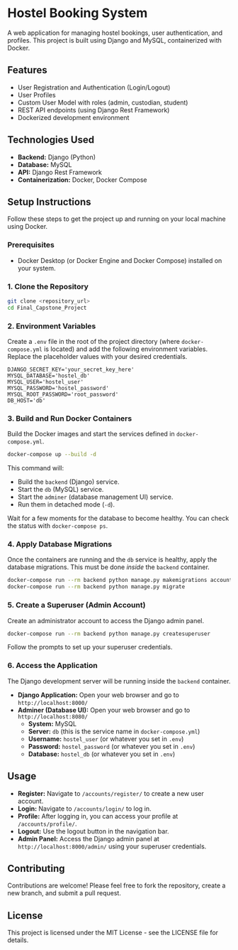 # Hostel Booking System

A web application for managing hostel bookings, user authentication, and profiles. This project is built using Django and MySQL, containerized with Docker.

## Features

*   User Registration and Authentication (Login/Logout)
*   User Profiles
*   Custom User Model with roles (admin, custodian, student)
*   REST API endpoints (using Django Rest Framework)
*   Dockerized development environment

## Technologies Used

*   **Backend:** Django (Python)
*   **Database:** MySQL
*   **API:** Django Rest Framework
*   **Containerization:** Docker, Docker Compose

## Setup Instructions

Follow these steps to get the project up and running on your local machine using Docker.

### Prerequisites

*   Docker Desktop (or Docker Engine and Docker Compose) installed on your system.

### 1. Clone the Repository

```bash
git clone <repository_url>
cd Final_Capstone_Project
```

### 2. Environment Variables

Create a `.env` file in the root of the project directory (where `docker-compose.yml` is located) and add the following environment variables. Replace the placeholder values with your desired credentials.

```env
DJANGO_SECRET_KEY='your_secret_key_here'
MYSQL_DATABASE='hostel_db'
MYSQL_USER='hostel_user'
MYSQL_PASSWORD='hostel_password'
MYSQL_ROOT_PASSWORD='root_password'
DB_HOST='db'
```

### 3. Build and Run Docker Containers

Build the Docker images and start the services defined in `docker-compose.yml`.

```bash
docker-compose up --build -d
```

This command will:
*   Build the `backend` (Django) service.
*   Start the `db` (MySQL) service.
*   Start the `adminer` (database management UI) service.
*   Run them in detached mode (`-d`).

Wait for a few moments for the database to become healthy. You can check the status with `docker-compose ps`.

### 4. Apply Database Migrations

Once the containers are running and the `db` service is healthy, apply the database migrations. This must be done *inside* the `backend` container.

```bash
docker-compose run --rm backend python manage.py makemigrations accounts
docker-compose run --rm backend python manage.py migrate
```

### 5. Create a Superuser (Admin Account)

Create an administrator account to access the Django admin panel.

```bash
docker-compose run --rm backend python manage.py createsuperuser
```

Follow the prompts to set up your superuser credentials.

### 6. Access the Application

The Django development server will be running inside the `backend` container.

*   **Django Application:** Open your web browser and go to `http://localhost:8000/`
*   **Adminer (Database UI):** Open your web browser and go to `http://localhost:8080/`
    *   **System:** MySQL
    *   **Server:** `db` (this is the service name in `docker-compose.yml`)
    *   **Username:** `hostel_user` (or whatever you set in `.env`)
    *   **Password:** `hostel_password` (or whatever you set in `.env`)
    *   **Database:** `hostel_db` (or whatever you set in `.env`)

## Usage

*   **Register:** Navigate to `/accounts/register/` to create a new user account.
*   **Login:** Navigate to `/accounts/login/` to log in.
*   **Profile:** After logging in, you can access your profile at `/accounts/profile/`.
*   **Logout:** Use the logout button in the navigation bar.
*   **Admin Panel:** Access the Django admin panel at `http://localhost:8000/admin/` using your superuser credentials.

## Contributing

Contributions are welcome! Please feel free to fork the repository, create a new branch, and submit a pull request.

## License

This project is licensed under the MIT License - see the LICENSE file for details.
